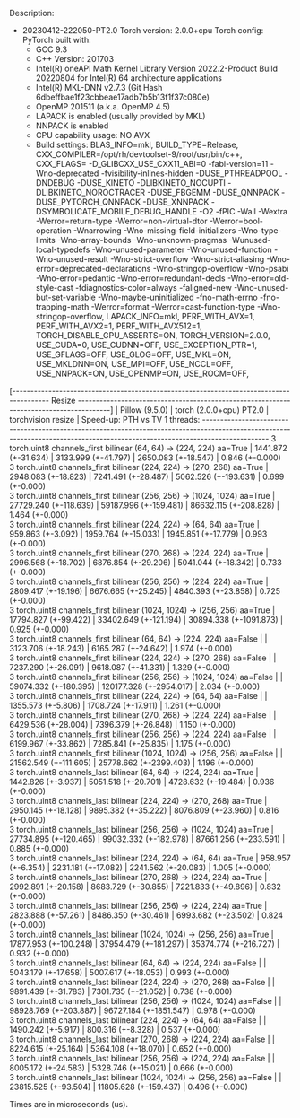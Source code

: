 Description:
- 20230412-222050-PT2.0
Torch version: 2.0.0+cpu
Torch config: PyTorch built with:
  - GCC 9.3
  - C++ Version: 201703
  - Intel(R) oneAPI Math Kernel Library Version 2022.2-Product Build 20220804 for Intel(R) 64 architecture applications
  - Intel(R) MKL-DNN v2.7.3 (Git Hash 6dbeffbae1f23cbbeae17adb7b5b13f1f37c080e)
  - OpenMP 201511 (a.k.a. OpenMP 4.5)
  - LAPACK is enabled (usually provided by MKL)
  - NNPACK is enabled
  - CPU capability usage: NO AVX
  - Build settings: BLAS_INFO=mkl, BUILD_TYPE=Release, CXX_COMPILER=/opt/rh/devtoolset-9/root/usr/bin/c++, CXX_FLAGS= -D_GLIBCXX_USE_CXX11_ABI=0 -fabi-version=11 -Wno-deprecated -fvisibility-inlines-hidden -DUSE_PTHREADPOOL -DNDEBUG -DUSE_KINETO -DLIBKINETO_NOCUPTI -DLIBKINETO_NOROCTRACER -DUSE_FBGEMM -DUSE_QNNPACK -DUSE_PYTORCH_QNNPACK -DUSE_XNNPACK -DSYMBOLICATE_MOBILE_DEBUG_HANDLE -O2 -fPIC -Wall -Wextra -Werror=return-type -Werror=non-virtual-dtor -Werror=bool-operation -Wnarrowing -Wno-missing-field-initializers -Wno-type-limits -Wno-array-bounds -Wno-unknown-pragmas -Wunused-local-typedefs -Wno-unused-parameter -Wno-unused-function -Wno-unused-result -Wno-strict-overflow -Wno-strict-aliasing -Wno-error=deprecated-declarations -Wno-stringop-overflow -Wno-psabi -Wno-error=pedantic -Wno-error=redundant-decls -Wno-error=old-style-cast -fdiagnostics-color=always -faligned-new -Wno-unused-but-set-variable -Wno-maybe-uninitialized -fno-math-errno -fno-trapping-math -Werror=format -Werror=cast-function-type -Wno-stringop-overflow, LAPACK_INFO=mkl, PERF_WITH_AVX=1, PERF_WITH_AVX2=1, PERF_WITH_AVX512=1, TORCH_DISABLE_GPU_ASSERTS=ON, TORCH_VERSION=2.0.0, USE_CUDA=0, USE_CUDNN=OFF, USE_EXCEPTION_PTR=1, USE_GFLAGS=OFF, USE_GLOG=OFF, USE_MKL=ON, USE_MKLDNN=ON, USE_MPI=OFF, USE_NCCL=OFF, USE_NNPACK=ON, USE_OPENMP=ON, USE_ROCM=OFF, 



[---------------------------------------------------------------------------------------- Resize ---------------------------------------------------------------------------------------]
                                                                                 |      Pillow (9.5.0)     |  torch (2.0.0+cpu) PT2.0  |     torchvision resize    |  Speed-up: PTH vs TV
1 threads: ------------------------------------------------------------------------------------------------------------------------------------------------------------------------------
      3 torch.uint8 channels_first bilinear (64, 64) -> (224, 224) aa=True       |   1441.872 (+-31.634)   |    3133.999 (+-41.797)    |    2650.083 (+-18.547)    |    0.846 (+-0.000)  
      3 torch.uint8 channels_first bilinear (224, 224) -> (270, 268) aa=True     |   2948.083 (+-18.823)   |    7241.491 (+-28.487)    |    5062.526 (+-193.631)   |    0.699 (+-0.000)  
      3 torch.uint8 channels_first bilinear (256, 256) -> (1024, 1024) aa=True   |  27729.240 (+-118.639)  |   59187.996 (+-159.481)   |   86632.115 (+-208.828)   |    1.464 (+-0.000)  
      3 torch.uint8 channels_first bilinear (224, 224) -> (64, 64) aa=True       |    959.863 (+-3.092)    |    1959.764 (+-15.033)    |    1945.851 (+-17.779)    |    0.993 (+-0.000)  
      3 torch.uint8 channels_first bilinear (270, 268) -> (224, 224) aa=True     |   2996.568 (+-18.702)   |    6876.854 (+-29.206)    |    5041.044 (+-18.342)    |    0.733 (+-0.000)  
      3 torch.uint8 channels_first bilinear (256, 256) -> (224, 224) aa=True     |   2809.417 (+-19.196)   |    6676.665 (+-25.245)    |    4840.393 (+-23.858)    |    0.725 (+-0.000)  
      3 torch.uint8 channels_first bilinear (1024, 1024) -> (256, 256) aa=True   |   17794.827 (+-99.422)  |   33402.649 (+-121.194)   |   30894.338 (+-1091.873)  |    0.925 (+-0.000)  
      3 torch.uint8 channels_first bilinear (64, 64) -> (224, 224) aa=False      |                         |    3123.706 (+-18.243)    |    6165.287 (+-24.642)    |    1.974 (+-0.000)  
      3 torch.uint8 channels_first bilinear (224, 224) -> (270, 268) aa=False    |                         |    7237.290 (+-26.091)    |    9618.087 (+-41.331)    |    1.329 (+-0.000)  
      3 torch.uint8 channels_first bilinear (256, 256) -> (1024, 1024) aa=False  |                         |   59074.332 (+-180.395)   |  120177.328 (+-2954.017)  |    2.034 (+-0.000)  
      3 torch.uint8 channels_first bilinear (224, 224) -> (64, 64) aa=False      |                         |     1355.573 (+-5.806)    |    1708.724 (+-17.911)    |    1.261 (+-0.000)  
      3 torch.uint8 channels_first bilinear (270, 268) -> (224, 224) aa=False    |                         |    6429.536 (+-28.004)    |    7396.379 (+-26.848)    |    1.150 (+-0.000)  
      3 torch.uint8 channels_first bilinear (256, 256) -> (224, 224) aa=False    |                         |    6199.967 (+-33.862)    |    7285.841 (+-25.835)    |    1.175 (+-0.000)  
      3 torch.uint8 channels_first bilinear (1024, 1024) -> (256, 256) aa=False  |                         |   21562.549 (+-111.605)   |   25778.662 (+-2399.403)  |    1.196 (+-0.000)  
      3 torch.uint8 channels_last bilinear (64, 64) -> (224, 224) aa=True        |    1442.826 (+-3.937)   |    5051.518 (+-20.701)    |    4728.632 (+-19.484)    |    0.936 (+-0.000)  
      3 torch.uint8 channels_last bilinear (224, 224) -> (270, 268) aa=True      |   2950.145 (+-18.128)   |    9895.382 (+-35.222)    |    8076.809 (+-23.960)    |    0.816 (+-0.000)  
      3 torch.uint8 channels_last bilinear (256, 256) -> (1024, 1024) aa=True    |  27734.895 (+-120.465)  |   99032.332 (+-182.978)   |   87661.256 (+-233.591)   |    0.885 (+-0.000)  
      3 torch.uint8 channels_last bilinear (224, 224) -> (64, 64) aa=True        |    958.957 (+-6.354)    |    2231.181 (+-17.082)    |    2241.562 (+-20.083)    |    1.005 (+-0.000)  
      3 torch.uint8 channels_last bilinear (270, 268) -> (224, 224) aa=True      |   2992.891 (+-20.158)   |    8683.729 (+-30.855)    |    7221.833 (+-49.896)    |    0.832 (+-0.000)  
      3 torch.uint8 channels_last bilinear (256, 256) -> (224, 224) aa=True      |   2823.888 (+-57.261)   |    8486.350 (+-30.461)    |    6993.682 (+-23.502)    |    0.824 (+-0.000)  
      3 torch.uint8 channels_last bilinear (1024, 1024) -> (256, 256) aa=True    |  17877.953 (+-100.248)  |   37954.479 (+-181.297)   |   35374.774 (+-216.727)   |    0.932 (+-0.000)  
      3 torch.uint8 channels_last bilinear (64, 64) -> (224, 224) aa=False       |                         |    5043.179 (+-17.658)    |    5007.617 (+-18.053)    |    0.993 (+-0.000)  
      3 torch.uint8 channels_last bilinear (224, 224) -> (270, 268) aa=False     |                         |    9891.439 (+-31.783)    |    7301.735 (+-21.052)    |    0.738 (+-0.000)  
      3 torch.uint8 channels_last bilinear (256, 256) -> (1024, 1024) aa=False   |                         |   98928.769 (+-203.887)   |   96727.184 (+-1851.547)  |    0.978 (+-0.000)  
      3 torch.uint8 channels_last bilinear (224, 224) -> (64, 64) aa=False       |                         |     1490.242 (+-5.917)    |     800.316 (+-8.328)     |    0.537 (+-0.000)  
      3 torch.uint8 channels_last bilinear (270, 268) -> (224, 224) aa=False     |                         |    8224.615 (+-25.164)    |    5364.108 (+-18.070)    |    0.652 (+-0.000)  
      3 torch.uint8 channels_last bilinear (256, 256) -> (224, 224) aa=False     |                         |    8005.172 (+-24.583)    |    5328.746 (+-15.021)    |    0.666 (+-0.000)  
      3 torch.uint8 channels_last bilinear (1024, 1024) -> (256, 256) aa=False   |                         |    23815.525 (+-93.504)   |   11805.628 (+-159.437)   |    0.496 (+-0.000)  

Times are in microseconds (us).
